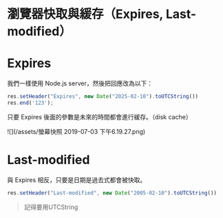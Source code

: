 # 瀏覽器快取與緩存（Expires, Last-modified）

# Expires

我們一樣使用 Node.js server，然後把回應改為以下：

```js
res.setHeader("Expires", new Date("2025-02-10").toUTCString())
res.end('123');
```

只要 Expires 後面的參數是未來的時間都會進行緩存。（disk cache）

![](/assets/螢幕快照 2019-07-03 下午6.19.27.png)

# Last-modified

與 Expires 相反，只要是日期是過去式都會被快取。

```js
res.setHeader("Last-modified", new Date("2005-02-10").toUTCString())
```

> 記得要用UTCString






